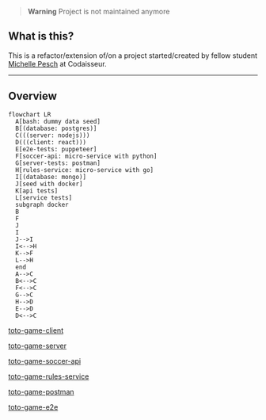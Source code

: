 > **Warning**
> Project is not maintained anymore

## What is this?

This is a refactor/extension of/on a project started/created by fellow student [Michelle Pesch](https://github.com/mipes4/sportsbetting_fe) at Codaisseur.

---

## Overview

```mermaid
flowchart LR
  A[bash: dummy data seed]
  B[(database: postgres)]
  C(((server: nodejs)))
  D(((client: react)))
  E[e2e-tests: puppeteer]
  F[soccer-api: micro-service with python]
  G[server-tests: postman]
  H[rules-service: micro-service with go]
  I[(database: mongo)]
  J[seed with docker]
  K[api tests]
  L[service tests]
  subgraph docker
  B
  F
  J
  I
  J-->I
  I<-->H
  K-->F
  L-->H
  end
  A-->C
  B<-->C
  F<-->C
  G-->C
  H-->D
  E-->D
  D<-->C
```

[toto-game-client](https://github.com/willemverbuyst/toto-game-client)

[toto-game-server](https://github.com/willemverbuyst/toto-game-server)

[toto-game-soccer-api](https://github.com/willemverbuyst/toto-game-soccer-api)

[toto-game-rules-service](https://github.com/willemverbuyst/toto-game-soccer-api)

[toto-game-postman](https://github.com/willemverbuyst/toto-game-postman)

[toto-game-e2e](https://github.com/willemverbuyst/toto-game-e2e)
